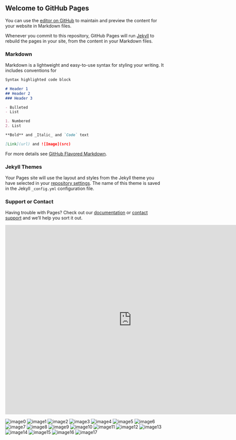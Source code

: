 ## Welcome to GitHub Pages

You can use the [editor on GitHub](https://github.com/Wooden-Lava/ArthurOceanShores/edit/master/index.md) to maintain and preview the content for your website in Markdown files.

Whenever you commit to this repository, GitHub Pages will run [Jekyll](https://jekyllrb.com/) to rebuild the pages in your site, from the content in your Markdown files.

### Markdown

Markdown is a lightweight and easy-to-use syntax for styling your writing. It includes conventions for

```markdown
Syntax highlighted code block

# Header 1
## Header 2
### Header 3

- Bulleted
- List

1. Numbered
2. List

**Bold** and _Italic_ and `Code` text

[Link](url) and ![Image](src)
```

For more details see [GitHub Flavored Markdown](https://guides.github.com/features/mastering-markdown/).

### Jekyll Themes

Your Pages site will use the layout and styles from the Jekyll theme you have selected in your [repository settings](https://github.com/Wooden-Lava/ArthurOceanShores/settings). The name of this theme is saved in the Jekyll `_config.yml` configuration file.

### Support or Contact

Having trouble with Pages? Check out our [documentation](https://help.github.com/categories/github-pages-basics/) or [contact support](https://github.com/contact) and we’ll help you sort it out.

<iframe src="https://calendar.google.com/calendar/embed?src=uibc40g5181o4bl2d9anev58vk%40group.calendar.google.com&ctz=America%2FLos_Angeles" style="border: 0" width="800" height="600" frameborder="0" scrolling="no"></iframe>

![image0](img/image0.jpeg)
![image1](img/image1.jpeg)
![image2](img/image2.jpeg)
![image3](img/image3.jpeg)
![image4](img/image4.jpeg)
![image5](img/image5.jpeg)
![image6](img/image6.jpeg)
![image7](img/image7.jpeg)
![image8](img/image8.jpeg)
![image9](img/image9.jpeg)
![image10](img/image10.jpeg)
![image11](img/image11.jpeg)
![image12](img/image12.jpeg)
![image13](img/image13.jpeg)
![image14](img/image14.jpeg)
![image15](img/image15.jpeg)
![image16](img/image16.jpeg)
![image17](img/image17.jpeg)
